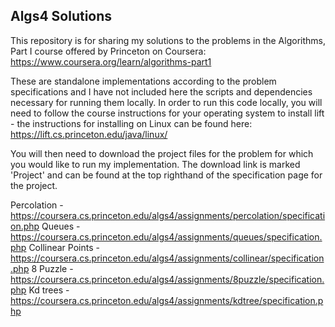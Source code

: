 ## Algs4 Solutions

This repository is for sharing my solutions to the problems in the Algorithms, Part I course offered by Princeton on Coursera:
https://www.coursera.org/learn/algorithms-part1

These are standalone implementations according to the problem specifications and I have not included here the scripts and
dependencies necessary for running them locally. In order to run this code locally, you will need to follow the course
instructions for your operating system to install lift - the instructions for installing on Linux can be found here:
https://lift.cs.princeton.edu/java/linux/


You will then need to download the project files for the problem for which you would like to run my implementation.
The download link is marked 'Project' and can be found at the top righthand of the specification page for the project.

Percolation - https://coursera.cs.princeton.edu/algs4/assignments/percolation/specification.php
Queues - https://coursera.cs.princeton.edu/algs4/assignments/queues/specification.php
Collinear Points - https://coursera.cs.princeton.edu/algs4/assignments/collinear/specification.php
8 Puzzle - https://coursera.cs.princeton.edu/algs4/assignments/8puzzle/specification.php
Kd trees - https://coursera.cs.princeton.edu/algs4/assignments/kdtree/specification.php

